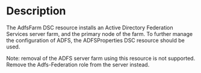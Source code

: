 # Description

The AdfsFarm DSC resource installs an Active Directory Federation Services server farm, and the primary node of
the farm. To further manage the configuration of ADFS, the ADFSProperties DSC resource should be used.

Note: removal of the ADFS server farm using this resource is not supported. Remove the Adfs-Federation role
from the server instead.
